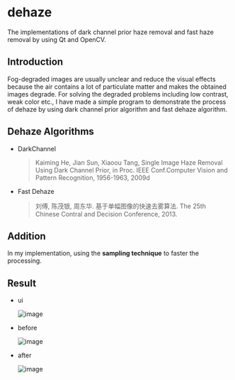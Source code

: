 # dehaze
The implementations of dark channel prior haze removal and fast haze removal by using Qt and OpenCV.


## Introduction
Fog-degraded images are usually unclear and reduce the visual effects because the air contains a lot of particulate matter and makes the obtained images degrade. For solving the degraded problems including low contrast, weak color etc., I have made a simple program to demonstrate the process of dehaze by using dark channel prior algorithm and fast dehaze algorithm.


## Dehaze Algorithms
- DarkChannel
    
    > Kaiming He, Jian Sun, Xiaoou Tang, Single Image Haze Removal Using Dark Channel Prior, in Proc. IEEE Conf.Computer Vision and Pattern Recognition, 1956-1963, 2009d
    
- Fast Dehaze

    >  刘傅, 陈茂银, 周东华. 基于单幅图像的快速去雾算法. The 25th Chinese Contral and Decision Conference, 2013. 


## Addition
In my implementation, using the __sampling technique__ to faster the processing.


## Result
- ui

    ![image](https://github.com/lwvoid/dehaze/blob/master/screenshots/dehaze.jpg)

- before

    ![image](https://github.com/lwvoid/dehaze/blob/master/screenshots/dehaze_before.jpg)

- after

    ![image](https://github.com/lwvoid/dehaze/blob/master/screenshots/dehaze_after.jpg)
